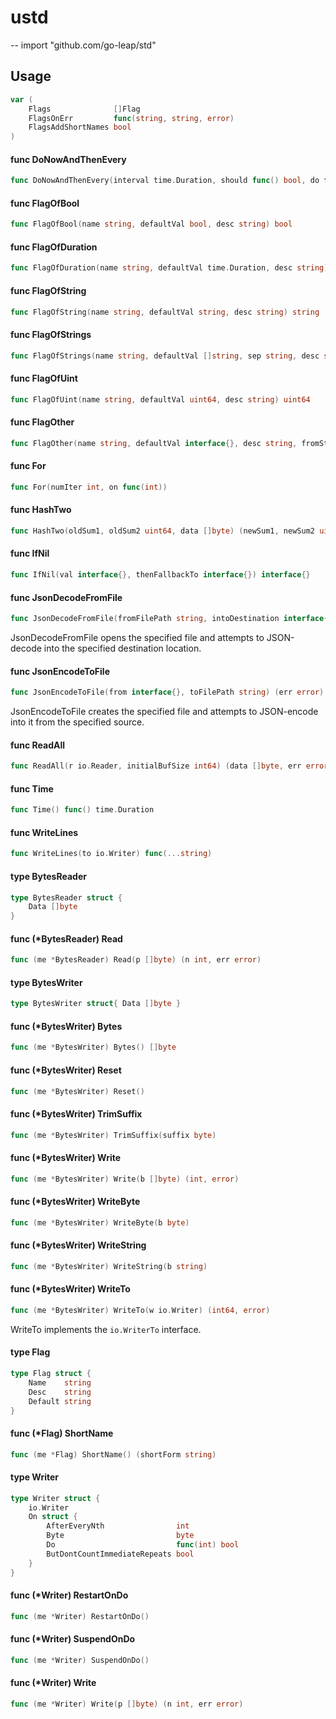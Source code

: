 # ustd
--
    import "github.com/go-leap/std"


## Usage

```go
var (
	Flags              []Flag
	FlagsOnErr         func(string, string, error)
	FlagsAddShortNames bool
)
```

#### func  DoNowAndThenEvery

```go
func DoNowAndThenEvery(interval time.Duration, should func() bool, do func()) (start func(), stop func())
```

#### func  FlagOfBool

```go
func FlagOfBool(name string, defaultVal bool, desc string) bool
```

#### func  FlagOfDuration

```go
func FlagOfDuration(name string, defaultVal time.Duration, desc string) (val time.Duration)
```

#### func  FlagOfString

```go
func FlagOfString(name string, defaultVal string, desc string) string
```

#### func  FlagOfStrings

```go
func FlagOfStrings(name string, defaultVal []string, sep string, desc string) []string
```

#### func  FlagOfUint

```go
func FlagOfUint(name string, defaultVal uint64, desc string) uint64
```

#### func  FlagOther

```go
func FlagOther(name string, defaultVal interface{}, desc string, fromString func(string) (interface{}, error), toString func(interface{}) string) (val interface{})
```

#### func  For

```go
func For(numIter int, on func(int))
```

#### func  HashTwo

```go
func HashTwo(oldSum1, oldSum2 uint64, data []byte) (newSum1, newSum2 uint64, bothUnchanged bool)
```

#### func  IfNil

```go
func IfNil(val interface{}, thenFallbackTo interface{}) interface{}
```

#### func  JsonDecodeFromFile

```go
func JsonDecodeFromFile(fromFilePath string, intoDestination interface{}) (err error)
```
JsonDecodeFromFile opens the specified file and attempts to JSON-decode into the
specified destination location.

#### func  JsonEncodeToFile

```go
func JsonEncodeToFile(from interface{}, toFilePath string) (err error)
```
JsonEncodeToFile creates the specified file and attempts to JSON-encode into it
from the specified source.

#### func  ReadAll

```go
func ReadAll(r io.Reader, initialBufSize int64) (data []byte, err error)
```

#### func  Time

```go
func Time() func() time.Duration
```

#### func  WriteLines

```go
func WriteLines(to io.Writer) func(...string)
```

#### type BytesReader

```go
type BytesReader struct {
	Data []byte
}
```


#### func (*BytesReader) Read

```go
func (me *BytesReader) Read(p []byte) (n int, err error)
```

#### type BytesWriter

```go
type BytesWriter struct{ Data []byte }
```


#### func (*BytesWriter) Bytes

```go
func (me *BytesWriter) Bytes() []byte
```

#### func (*BytesWriter) Reset

```go
func (me *BytesWriter) Reset()
```

#### func (*BytesWriter) TrimSuffix

```go
func (me *BytesWriter) TrimSuffix(suffix byte)
```

#### func (*BytesWriter) Write

```go
func (me *BytesWriter) Write(b []byte) (int, error)
```

#### func (*BytesWriter) WriteByte

```go
func (me *BytesWriter) WriteByte(b byte)
```

#### func (*BytesWriter) WriteString

```go
func (me *BytesWriter) WriteString(b string)
```

#### func (*BytesWriter) WriteTo

```go
func (me *BytesWriter) WriteTo(w io.Writer) (int64, error)
```
WriteTo implements the `io.WriterTo` interface.

#### type Flag

```go
type Flag struct {
	Name    string
	Desc    string
	Default string
}
```


#### func (*Flag) ShortName

```go
func (me *Flag) ShortName() (shortForm string)
```

#### type Writer

```go
type Writer struct {
	io.Writer
	On struct {
		AfterEveryNth                int
		Byte                         byte
		Do                           func(int) bool
		ButDontCountImmediateRepeats bool
	}
}
```


#### func (*Writer) RestartOnDo

```go
func (me *Writer) RestartOnDo()
```

#### func (*Writer) SuspendOnDo

```go
func (me *Writer) SuspendOnDo()
```

#### func (*Writer) Write

```go
func (me *Writer) Write(p []byte) (n int, err error)
```
